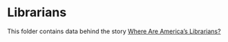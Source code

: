 # Librarians

This folder contains data behind the story [Where Are America’s Librarians?](https://fivethirtyeight.com/features/where-are-americas-librarians/)
